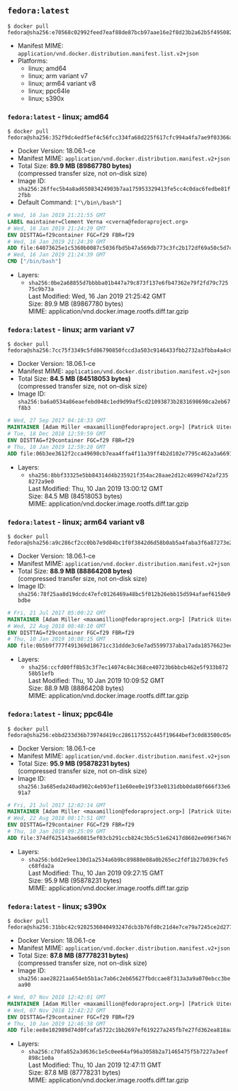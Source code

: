 ## `fedora:latest`

```console
$ docker pull fedora@sha256:e70568c02992feed7eaf88de87bcb97aae16e2f8d23b2a62b5f49508216252c8
```

-	Manifest MIME: `application/vnd.docker.distribution.manifest.list.v2+json`
-	Platforms:
	-	linux; amd64
	-	linux; arm variant v7
	-	linux; arm64 variant v8
	-	linux; ppc64le
	-	linux; s390x

### `fedora:latest` - linux; amd64

```console
$ docker pull fedora@sha256:352f9dc4edf5ef4c56fcc334fa68d225f617cfc994a4fa7ae9f03366aa6d1a99
```

-	Docker Version: 18.06.1-ce
-	Manifest MIME: `application/vnd.docker.distribution.manifest.v2+json`
-	Total Size: **89.9 MB (89867780 bytes)**  
	(compressed transfer size, not on-disk size)
-	Image ID: `sha256:26ffec5b4a8ad65083424903b7aa175953329413fe5cc4c0dac6fedbe81f2fbb`
-	Default Command: `["\/bin\/bash"]`

```dockerfile
# Wed, 16 Jan 2019 21:21:55 GMT
LABEL maintainer=Clement Verna <cverna@fedoraproject.org>
# Wed, 16 Jan 2019 21:24:29 GMT
ENV DISTTAG=f29container FGC=f29 FBR=f29
# Wed, 16 Jan 2019 21:24:39 GMT
ADD file:64073625e1c5360b0087c5036fbd5b47a569db773c3fc2b172df69a50c5d7ce9 in / 
# Wed, 16 Jan 2019 21:24:39 GMT
CMD ["/bin/bash"]
```

-	Layers:
	-	`sha256:0be2a68855d7bbbba01b447a79c873f137e6fb47362e79f2fd79c72575c9b73a`  
		Last Modified: Wed, 16 Jan 2019 21:25:42 GMT  
		Size: 89.9 MB (89867780 bytes)  
		MIME: application/vnd.docker.image.rootfs.diff.tar.gzip

### `fedora:latest` - linux; arm variant v7

```console
$ docker pull fedora@sha256:7cc75f3349c5fd86790850fccd3a503c9146433fbb2732a3fbba4a4c63b60066
```

-	Docker Version: 18.06.1-ce
-	Manifest MIME: `application/vnd.docker.distribution.manifest.v2+json`
-	Total Size: **84.5 MB (84518053 bytes)**  
	(compressed transfer size, not on-disk size)
-	Image ID: `sha256:ba6a0534a86eaefebd048c1ed9d99af5cd21093873b2831698698ca2eb67f8b3`

```dockerfile
# Wed, 27 Sep 2017 04:18:33 GMT
MAINTAINER [Adam Miller <maxamillion@fedoraproject.org>] [Patrick Uiterwijk <patrick@puiterwijk.org>]
# Tue, 18 Dec 2018 12:59:59 GMT
ENV DISTTAG=f29container FGC=f29 FBR=f29
# Thu, 10 Jan 2019 12:59:28 GMT
ADD file:06b3ee3612f2cca49698cb7eaa4ffa4f11a39ff4b2d102e7795c462a3a669133 in / 
```

-	Layers:
	-	`sha256:8bbf33325e5bb84314d4b235921f354ac28aae2d12c4699d742af2358272a9e0`  
		Last Modified: Thu, 10 Jan 2019 13:00:12 GMT  
		Size: 84.5 MB (84518053 bytes)  
		MIME: application/vnd.docker.image.rootfs.diff.tar.gzip

### `fedora:latest` - linux; arm64 variant v8

```console
$ docker pull fedora@sha256:a9c286cf2cc0bb7e9d84bc1f0f3842d6d58b0ab5a4faba3f6a87273e28b84815
```

-	Docker Version: 18.06.1-ce
-	Manifest MIME: `application/vnd.docker.distribution.manifest.v2+json`
-	Total Size: **88.9 MB (88864208 bytes)**  
	(compressed transfer size, not on-disk size)
-	Image ID: `sha256:78f25aa8d19dcdc47efc0126469a48bc5f012b26ebb15d594afaef6158e9bdbe`

```dockerfile
# Fri, 21 Jul 2017 05:00:22 GMT
MAINTAINER [Adam Miller <maxamillion@fedoraproject.org>] [Patrick Uiterwijk <patrick@puiterwijk.org>]
# Wed, 22 Aug 2018 08:48:10 GMT
ENV DISTTAG=f29container FGC=f29 FBR=f29
# Thu, 10 Jan 2019 10:08:15 GMT
ADD file:0b5b9f777f491369d18671cc31ddde3c6e7ad5599737aba17ada18576623ee08 in / 
```

-	Layers:
	-	`sha256:ccfd00ff8b53c3f7ec14074c84c368ce40723b6bbcb462e5f933b87258b51efb`  
		Last Modified: Thu, 10 Jan 2019 10:09:52 GMT  
		Size: 88.9 MB (88864208 bytes)  
		MIME: application/vnd.docker.image.rootfs.diff.tar.gzip

### `fedora:latest` - linux; ppc64le

```console
$ docker pull fedora@sha256:ebbd233d36b73974d419cc286117552c445f19644bef3c0d83500c05e6e8f9b2
```

-	Docker Version: 18.06.1-ce
-	Manifest MIME: `application/vnd.docker.distribution.manifest.v2+json`
-	Total Size: **95.9 MB (95878231 bytes)**  
	(compressed transfer size, not on-disk size)
-	Image ID: `sha256:3a685eda240ad902c4eb93ef11e60ee0e19f33e0131dbb0da80f666f33e691a7`

```dockerfile
# Fri, 21 Jul 2017 12:02:14 GMT
MAINTAINER [Adam Miller <maxamillion@fedoraproject.org>] [Patrick Uiterwijk <patrick@puiterwijk.org>]
# Wed, 22 Aug 2018 08:17:51 GMT
ENV DISTTAG=f29container FGC=f29 FBR=f29
# Thu, 10 Jan 2019 09:25:09 GMT
ADD file:374df625143ae60815ef03cb291ccb824c3b5c51e62417d8602ee096f346763e in / 
```

-	Layers:
	-	`sha256:bdd2e9ee130d1a2534a6b9bc89880e08a0b265ec2fdf1b27b039cfe5c68fda2a`  
		Last Modified: Thu, 10 Jan 2019 09:27:15 GMT  
		Size: 95.9 MB (95878231 bytes)  
		MIME: application/vnd.docker.image.rootfs.diff.tar.gzip

### `fedora:latest` - linux; s390x

```console
$ docker pull fedora@sha256:31bbc42c9282536040493247dcb3b76fd0c21d4e7ce79a7245ce2d27774bb8b7
```

-	Docker Version: 18.06.1-ce
-	Manifest MIME: `application/vnd.docker.distribution.manifest.v2+json`
-	Total Size: **87.8 MB (87778231 bytes)**  
	(compressed transfer size, not on-disk size)
-	Image ID: `sha256:aae28221aa654eb5b1ac7ab6c2eb65627fbdccae8f313a3a9a070ebcc3beaa90`

```dockerfile
# Wed, 07 Nov 2018 12:42:01 GMT
MAINTAINER [Adam Miller <maxamillion@fedoraproject.org>] [Patrick Uiterwijk <patrick@puiterwijk.org>]
# Wed, 07 Nov 2018 12:42:22 GMT
ENV DISTTAG=f29container FGC=f29 FBR=f29
# Thu, 10 Jan 2019 12:46:38 GMT
ADD file:ee8e102989d74d0fcafa5722c1bb2697ef619227a245fb7e27fd362ea818aa7c in / 
```

-	Layers:
	-	`sha256:c70fa852a3d636c1e5c0ee64af96a3058b2a71465475f5b7227a3eef898c1e0a`  
		Last Modified: Thu, 10 Jan 2019 12:47:11 GMT  
		Size: 87.8 MB (87778231 bytes)  
		MIME: application/vnd.docker.image.rootfs.diff.tar.gzip
